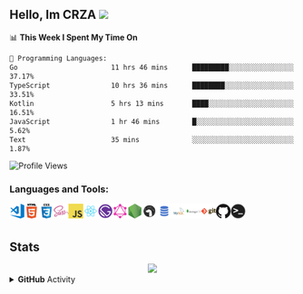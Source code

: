 

## Hello, Im CRZA <img src="https://raw.githubusercontent.com/SudhanPlayz/SudhanPlayz/master/images/WaveIcon.gif" width="30px">

<!--START_SECTION:waka-->
📊 **This Week I Spent My Time On** 

```text
💬 Programming Languages: 
Go                       11 hrs 46 mins      █████████░░░░░░░░░░░░░░░░   37.17% 
TypeScript               10 hrs 36 mins      ████████░░░░░░░░░░░░░░░░░   33.51% 
Kotlin                   5 hrs 13 mins       ████░░░░░░░░░░░░░░░░░░░░░   16.51% 
JavaScript               1 hr 46 mins        █░░░░░░░░░░░░░░░░░░░░░░░░   5.62% 
Text                     35 mins             ░░░░░░░░░░░░░░░░░░░░░░░░░   1.87%

```


<!--END_SECTION:waka-->

![Profile Views](https://komarev.com/ghpvc/?username=CRZA5&color=blueviolet)
### Languages and Tools:

<img align="left" alt="Visual Studio Code" width="26px" src="https://raw.githubusercontent.com/github/explore/80688e429a7d4ef2fca1e82350fe8e3517d3494d/topics/visual-studio-code/visual-studio-code.png" />
<img align="left" alt="HTML5" width="26px" src="https://raw.githubusercontent.com/github/explore/80688e429a7d4ef2fca1e82350fe8e3517d3494d/topics/html/html.png" />
<img align="left" alt="CSS3" width="26px" src="https://raw.githubusercontent.com/github/explore/80688e429a7d4ef2fca1e82350fe8e3517d3494d/topics/css/css.png" />
<img align="left" alt="Sass" width="26px" src="https://raw.githubusercontent.com/github/explore/80688e429a7d4ef2fca1e82350fe8e3517d3494d/topics/sass/sass.png" />
<img align="left" alt="JavaScript" width="26px" src="https://raw.githubusercontent.com/github/explore/80688e429a7d4ef2fca1e82350fe8e3517d3494d/topics/javascript/javascript.png" />
<img align="left" alt="React" width="26px" src="https://raw.githubusercontent.com/github/explore/80688e429a7d4ef2fca1e82350fe8e3517d3494d/topics/react/react.png" />
<img align="left" alt="Gatsby" width="26px" src="https://raw.githubusercontent.com/github/explore/e94815998e4e0713912fed477a1f346ec04c3da2/topics/gatsby/gatsby.png" />
<img align="left" alt="GraphQL" width="26px" src="https://raw.githubusercontent.com/github/explore/80688e429a7d4ef2fca1e82350fe8e3517d3494d/topics/graphql/graphql.png" />
<img align="left" alt="Node.js" width="26px" src="https://raw.githubusercontent.com/github/explore/80688e429a7d4ef2fca1e82350fe8e3517d3494d/topics/nodejs/nodejs.png" />
<img align="left" alt="Deno" width="26px" src="https://raw.githubusercontent.com/github/explore/361e2821e2dea67711cde99c9c40ed357061cf27/topics/deno/deno.png" />
<img align="left" alt="SQL" width="26px" src="https://raw.githubusercontent.com/github/explore/80688e429a7d4ef2fca1e82350fe8e3517d3494d/topics/sql/sql.png" />
<img align="left" alt="MySQL" width="26px" src="https://raw.githubusercontent.com/github/explore/80688e429a7d4ef2fca1e82350fe8e3517d3494d/topics/mysql/mysql.png" />
<img align="left" alt="MongoDB" width="26px" src="https://raw.githubusercontent.com/github/explore/80688e429a7d4ef2fca1e82350fe8e3517d3494d/topics/mongodb/mongodb.png" />
<img align="left" alt="Git" width="26px" src="https://raw.githubusercontent.com/github/explore/80688e429a7d4ef2fca1e82350fe8e3517d3494d/topics/git/git.png" />
<img align="left" alt="GitHub" width="26px" src="https://raw.githubusercontent.com/github/explore/78df643247d429f6cc873026c0622819ad797942/topics/github/github.png" />
<img align="left" alt="Terminal" width="26px" src="https://raw.githubusercontent.com/github/explore/80688e429a7d4ef2fca1e82350fe8e3517d3494d/topics/terminal/terminal.png" />

<br />
<br />

## Stats
<div align="center"><img src="https://github-profile-trophy.vercel.app/?username=CRZA5&theme=dracula"></div>

<details>
  <summary><b>GitHub</b> Activity</summary>
  <img align="left" src="https://github-readme-stats.vercel.app/api?username=CRZA5&theme=tokyonight"><img align="right" src="https://github-readme-stats.vercel.app/api/top-langs/?username=CRZA5&theme=tokyonight&hide=batchfile">
</details>
